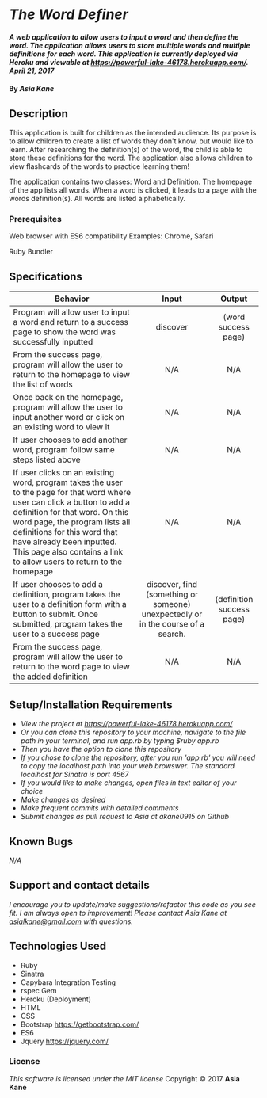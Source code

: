 # _The Word Definer_

#### _A web application to allow users to input a word and then define the word.  The application allows users to store multiple words and multiple definitions for each word.  This application is currently deployed via Heroku and viewable at https://powerful-lake-46178.herokuapp.com/. April 21, 2017_

#### By _**Asia Kane**_

## Description

This application is built for children as the intended audience.  Its purpose is to allow children to create a list of words they don't know, but would like to learn.  After researching the definition(s) of the word, the child is able to store these definitions for the word.  The application also allows children to view flashcards of the words to practice learning them!

The application contains two classes: Word and Definition. The homepage of the app lists all words. When a word is clicked, it leads to a page with the words definition(s).  All words are listed alphabetically.

### Prerequisites

Web browser with ES6 compatibility
Examples: Chrome, Safari

Ruby
Bundler

## Specifications
| Behavior |  Input   |  Output  |
|----------|:--------:|:--------:|
|Program will allow user to input a word and return to a success page to show the word was successfully inputted| discover | (word success page) |
|From the success page, program will allow the user to return to the homepage to view the list of words| N/A | N/A |
|Once back on the homepage, program will allow the user to input another word or click on an existing word to view it| N/A | N/A |
|If user chooses to add another word, program follow same steps listed above| N/A | N/A |
|If user clicks on an existing word, program takes the user to the page for that word where user can click a button to add a definition for that word.  On this word page, the program lists all definitions for this word that have already been inputted. This page also contains a link to allow users to return to the homepage| N/A | N/A |
|If user chooses to add a definition, program takes the user to a definition form with a button to submit.  Once submitted, program takes the user to a success page| discover, find (something or someone) unexpectedly or in the course of a search.| (definition success page)|
|From the success page, program will allow the user to return to the word page to view the added definition| N/A | N/A |


## Setup/Installation Requirements

* _View the project at https://powerful-lake-46178.herokuapp.com/_
* _Or you can clone this repository to your machine, navigate to the file path in your terminal, and run app.rb by typing $ruby app.rb_
* _Then you have the option to clone this repository_
* _If you chose to clone the repository, after you run 'app.rb' you will need to copy the localhost path into your web browswer. The standard localhost for Sinatra is port 4567_
* _If you would like to make changes, open files in text editor of your choice_
* _Make changes as desired_
* _Make frequent commits with detailed comments_
* _Submit changes as pull request to Asia at akane0915 on Github_

## Known Bugs
_N/A_

## Support and contact details
_I encourage you to update/make suggestions/refactor this code as you see fit. I am always open to improvement! Please contact Asia Kane at asialkane@gmail.com with questions._

## Technologies Used
* Ruby
* Sinatra
* Capybara Integration Testing
* rspec Gem
* Heroku (Deployment)
* HTML
* CSS
* Bootstrap https://getbootstrap.com/
* ES6
* Jquery https://jquery.com/


### License
*This software is licensed under the MIT license*
Copyright © 2017 **Asia Kane**
